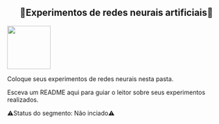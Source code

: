 <h2 align="center"> 🧠Experimentos de redes neurais artificiais🦾 </h2>

<img src="https://user-images.githubusercontent.com/107013536/225460843-633e8f40-683f-4d8f-a420-c627d1d0a459.png" width="100" hight="100">

Coloque seus experimentos de redes neurais nesta pasta.

Esceva um README aqui para guiar o leitor sobre seus experimentos realizados.

⚠️Status do segmento: Não inciado⚠️

